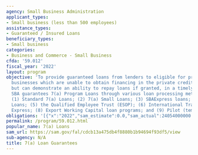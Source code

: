 ```yaml
---
agency: Small Business Administration
applicant_types:
- Small business (less than 500 employees)
assistance_types:
- Guaranteed / Insured Loans
beneficiary_types:
- Small business
categories:
- Business and Commerce - Small Business
cfda: '59.012'
fiscal_year: '2022'
layout: program
objective: 'To provide guaranteed loans from lenders to eligible for profit small
  businesses which are unable to obtain financing in the private credit marketplace
  but can demonstrate an ability to repay loans if granted, in a timely manner. The
  SBA guarantees 7(a) Program Loans through various loan processing methods including:
  (1) Standard 7(a) Loans; (2) 7(a) Small Loans; (3) SBAExpress loans; (4) CAPLine
  Loans; (5) the Qualified Employee Trust (ESOP); (6) International Trade; (7) Export
  Express; (8) Export Working Capital loan programs; and (9) Pilot (temporary) Programs.'
obligations: '[{"x":"2022","sam_estimate":0.0,"sam_actual":24054000000.0,"usa_spending_actual":0.0},{"x":"2023","sam_estimate":35000000000.0,"sam_actual":0.0,"usa_spending_actual":0.0},{"x":"2024","sam_estimate":35000000000.0,"sam_actual":0.0,"usa_spending_actual":0.0}]'
permalink: /program/59.012.html
popular_name: 7(a) Loans
sam_url: https://sam.gov/fal/cdcb13a475db4f8880b1b94694f93df5/view
sub-agency: N/A
title: 7(a) Loan Guarantees
---
```

